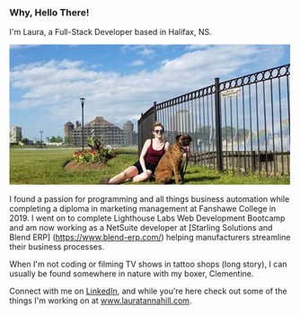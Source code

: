 ### Why, Hello There!

I'm Laura, a Full-Stack Developer based in Halifax, NS. 

!["Boxer dog and human in front of Halifax Commons fountain"](https://github.com/laurtann/laurtann/blob/main/github-clem.png?raw=true)

I found a passion for programming and all things business automation while completing a diploma in marketing management at Fanshawe College in 2019. I went on to complete Lighthouse Labs Web Development Bootcamp and am now working as a NetSuite developer at [Starling Solutions and Blend ERP] (https://www.blend-erp.com/) helping manufacturers streamline their business processes.

When I'm not coding or filming TV shows in tattoo shops (long story), I can usually be found somewhere in nature with my boxer, Clementine.

Connect with me on [LinkedIn](https://www.linkedin.com/in/laura-tannahill/), and while you're here check out some of the things I'm working on at www.lauratannahill.com.
